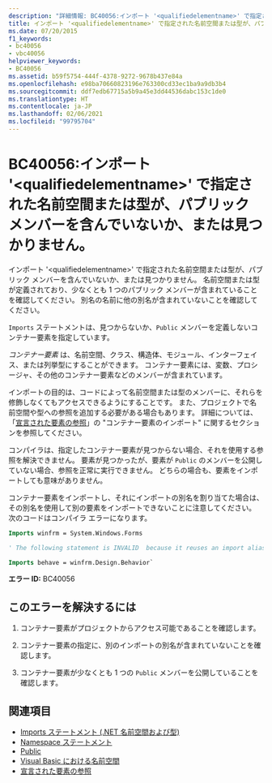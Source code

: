 ```yaml
---
description: "詳細情報: BC40056:インポート '<qualifiedelementname>' で指定された名前空間または型が、パブリック メンバーを含んでいないか、または見つかりません。"
title: インポート '<qualifiedelementname>' で指定された名前空間または型が、パブリック メンバーを含んでいないか、または見つかりません。
ms.date: 07/20/2015
f1_keywords:
- bc40056
- vbc40056
helpviewer_keywords:
- BC40056
ms.assetid: b59f5754-444f-4378-9272-9678b437e84a
ms.openlocfilehash: e98ba70660823196e763300cd33ec1ba9a9db3b4
ms.sourcegitcommit: ddf7edb67715a5b9a45e3dd44536dabc153c1de0
ms.translationtype: HT
ms.contentlocale: ja-JP
ms.lasthandoff: 02/06/2021
ms.locfileid: "99795704"
---
```

# <a name="bc40056-namespace-or-type-specified-in-the-imports-qualifiedelementname-doesnt-contain-any-public-member-or-cannot-be-found"></a>BC40056:インポート '\<qualifiedelementname>' で指定された名前空間または型が、パブリック メンバーを含んでいないか、または見つかりません。

インポート '\<qualifiedelementname>' で指定された名前空間または型が、パブリック メンバーを含んでいないか、または見つかりません。 名前空間または型が定義されており、少なくとも 1 つのパブリック メンバーが含まれていることを確認してください。 別名の名前に他の別名が含まれていないことを確認してください。

`Imports` ステートメントは、見つからないか、`Public` メンバーを定義しないコンテナー要素を指定しています。

*コンテナー要素* は、名前空間、クラス、構造体、モジュール、インターフェイス、または列挙型にすることができます。 コンテナー要素には、変数、プロシージャ、その他のコンテナー要素などのメンバーが含まれています。

インポートの目的は、コードによって名前空間または型のメンバーに、それらを修飾しなくてもアクセスできるようにすることです。 また、プロジェクトで名前空間や型への参照を追加する必要がある場合もあります。 詳細については、「[宣言された要素の参照](../../programming-guide/language-features/declared-elements/references-to-declared-elements.md)」の "コンテナー要素のインポート" に関するセクションを参照してください。

コンパイラは、指定したコンテナー要素が見つからない場合、それを使用する参照を解決できません。 要素が見つかったが、要素が `Public` のメンバーを公開していない場合、参照を正常に実行できません。 どちらの場合も、要素をインポートしても意味がありません。

コンテナー要素をインポートし、それにインポートの別名を割り当てた場合は、その別名を使用して別の要素をインポートできないことに注意してください。 次のコードはコンパイラ エラーになります。

```vb
Imports winfrm = System.Windows.Forms

' The following statement is INVALID  because it reuses an import alias.

Imports behave = winfrm.Design.Behavior`
```

**エラー ID:** BC40056

## <a name="to-correct-this-error"></a>このエラーを解決するには

1. コンテナー要素がプロジェクトからアクセス可能であることを確認します。

2. コンテナー要素の指定に、別のインポートの別名が含まれていないことを確認します。

3. コンテナー要素が少なくとも 1 つの `Public` メンバーを公開していることを確認します。

## <a name="see-also"></a>関連項目

- [Imports ステートメント (.NET 名前空間および型)](../statements/imports-statement-net-namespace-and-type.md)
- [Namespace ステートメント](../statements/namespace-statement.md)
- [Public](../modifiers/public.md)
- [Visual Basic における名前空間](../../programming-guide/program-structure/namespaces.md)
- [宣言された要素の参照](../../programming-guide/language-features/declared-elements/references-to-declared-elements.md)
